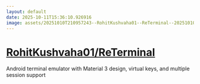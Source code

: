 ```yaml
---
layout: default
date: 2025-10-11T15:36:10.926916
image: assets/20251010T210957243--RohitKushvaha01--ReTerminal--20251010T212252614--cropped.png
---
```


# [RohitKushvaha01/ReTerminal](https://github.com/RohitKushvaha01/ReTerminal)

Android terminal emulator with Material 3 design, virtual keys, and multiple session support
